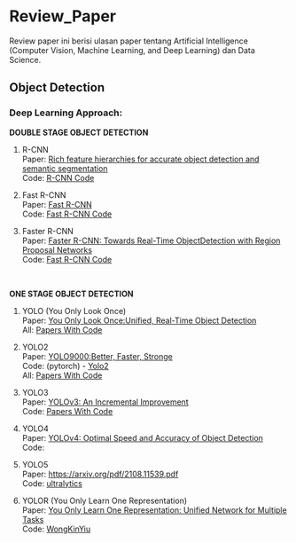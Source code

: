 # Review_Paper
Review paper ini berisi ulasan paper tentang Artificial Intelligence (Computer Vision, Machine Learning, and Deep Learning) dan Data Science.

## Object Detection

### Deep Learning Approach: 

**DOUBLE STAGE OBJECT DETECTION**

1. R-CNN
<br> Paper: [Rich feature hierarchies for accurate object detection and semantic segmentation](https://arxiv.org/pdf/1311.2524.pdf)
<br> Code: [R-CNN Code](https://paperswithcode.com/paper/rich-feature-hierarchies-for-accurate-object#code)

2. Fast R-CNN
<br> Paper: [Fast R-CNN](https://arxiv.org/pdf/1504.08083.pdf)
<br> Code: [Fast R-CNN Code](https://paperswithcode.com/paper/fast-r-cnn#code)

3. Faster R-CNN
<br>Paper: [Faster R-CNN: Towards Real-Time ObjectDetection with Region Proposal Networks](https://arxiv.org/pdf/1506.01497.pdf)
<br> Code: [Fast R-CNN Code](https://github.com/chenyuntc/simple-faster-rcnn-pytorch/tree/367db367834efd8a2bc58ee0023b2b628a0e474d)

<br>

**ONE STAGE OBJECT DETECTION**

1. YOLO (You Only Look Once)
<br> Paper:  [You Only Look Once:Unified, Real-Time Object Detection](https://arxiv.org/pdf/1506.02640v5.pdf)
<br> All: [Papers With Code](https://paperswithcode.com/paper/you-only-look-once-unified-real-time-object)

2. YOLO2
<br> Paper: [YOLO9000:Better, Faster, Stronge](https://arxiv.org/abs/1612.08242v1)
<br> Code: (pytorch) - [Yolo2](https://github.com/longcw/yolo2-pytorch)
<br> All: [Papers With Code](https://paperswithcode.com/paper/yolo9000-better-faster-stronger)

3. YOLO3
<br> Paper: [YOLOv3: An Incremental Improvement](https://arxiv.org/abs/1804.02767v1)
<br> Code: [Papers With Code](https://paperswithcode.com/paper/yolov3-an-incremental-improvement)

4. YOLO4
<br> Paper: [YOLOv4: Optimal Speed and Accuracy of Object Detection](https://arxiv.org/pdf/2004.10934.pdf)
<br> Code: 

5. YOLO5
<br> Paper: https://arxiv.org/pdf/2108.11539.pdf
<br> Code: [ultralytics](https://github.com/ultralytics/yolov5)

6. YOLOR (You Only Learn One Representation)
<br> Paper: [You Only Learn One Representation: Unified Network for Multiple Tasks](https://arxiv.org/pdf/2105.04206.pdf)
<br> Code: [WongKinYiu](https://github.com/WongKinYiu/yolor)


